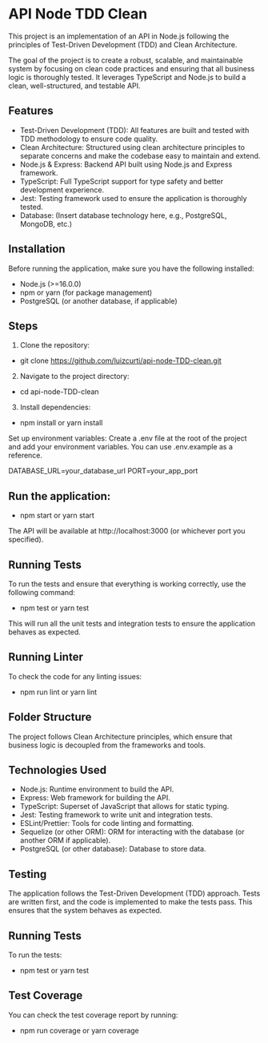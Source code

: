 # API Node TDD Clean
This project is an implementation of an API in Node.js following the principles of Test-Driven Development (TDD) and Clean Architecture.

The goal of the project is to create a robust, scalable, and maintainable system by focusing on clean code practices and ensuring that all business logic is thoroughly tested. It leverages TypeScript and Node.js to build a clean, well-structured, and testable API.

## Features
- Test-Driven Development (TDD): All features are built and tested with TDD methodology to ensure code quality.
- Clean Architecture: Structured using clean architecture principles to separate concerns and make the codebase easy to maintain and extend.
- Node.js & Express: Backend API built using Node.js and Express framework.
- TypeScript: Full TypeScript support for type safety and better development experience.
- Jest: Testing framework used to ensure the application is thoroughly tested.
- Database: (Insert database technology here, e.g., PostgreSQL, MongoDB, etc.)

## Installation
Before running the application, make sure you have the following installed:
- Node.js (>=16.0.0)
- npm or yarn (for package management)
- PostgreSQL (or another database, if applicable)

## Steps
1. Clone the repository:
- git clone https://github.com/luizcurti/api-node-TDD-clean.git

2. Navigate to the project directory:
- cd api-node-TDD-clean

3. Install dependencies:
- npm install or yarn install

Set up environment variables:
Create a .env file at the root of the project and add your environment variables. You can use .env.example as a reference.

DATABASE_URL=your_database_url
PORT=your_app_port

## Run the application:
- npm start or yarn start

The API will be available at http://localhost:3000 (or whichever port you specified).

## Running Tests
To run the tests and ensure that everything is working correctly, use the following command:
- npm test or yarn test

This will run all the unit tests and integration tests to ensure the application behaves as expected.

## Running Linter
To check the code for any linting issues:
- npm run lint or yarn lint

## Folder Structure
The project follows Clean Architecture principles, which ensure that business logic is decoupled from the frameworks and tools.

## Technologies Used
- Node.js: Runtime environment to build the API.
- Express: Web framework for building the API.
- TypeScript: Superset of JavaScript that allows for static typing.
- Jest: Testing framework to write unit and integration tests.
- ESLint/Prettier: Tools for code linting and formatting.
- Sequelize (or other ORM): ORM for interacting with the database (or another ORM if applicable).
- PostgreSQL (or other database): Database to store data.

## Testing
The application follows the Test-Driven Development (TDD) approach. Tests are written first, and the code is implemented to make the tests pass. This ensures that the system behaves as expected.

## Running Tests
To run the tests:
- npm test or yarn test

## Test Coverage
You can check the test coverage report by running:
- npm run coverage or yarn coverage
